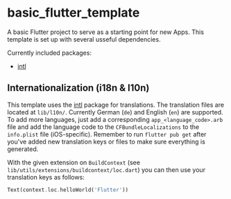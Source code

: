 # basic_flutter_template

A basic Flutter project to serve as a starting point for new Apps. This template is set up with several usseful dependencies.

Currently included packages:
- [intl](https://pub.dev/packages/intl)

## Internationalization (i18n & l10n)

This template uses the [intl](https://pub.dev/packages/intl) package for translations.
The translation files are located at `lib/l10n/`. Currently German (`de`) and English (`en`) are supported. To add more languages, just add a corresponding `app_<language_code>.arb` file and add the language code to the `CFBundleLocalizations` to the `info.plist` file (iOS-specific). Remember to run `flutter pub get` after you've added new translation keys or files to make sure everything is generated.

With the given extension on `BuildContext` (see `lib/utils/extensions/buildcontext/loc.dart`) you can then use your translation keys as follows:

```dart
Text(context.loc.helloWorld('Flutter'))
```



